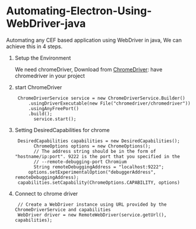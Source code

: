 # Automating-Electron-Using-WebDriver-java
Automating any CEF based application using WebDriver in java, We can achieve this in 4 steps.

1.  Setup the Environment 

    We need chromeDriver, Download from [ChromeDriver](https://sites.google.com/a/chromium.org/chromedriver/downloads):
    have chromedriver in your project 

2. start ChromeDriver

        ChromeDriverService service = new ChromeDriverService.Builder()
	        .usingDriverExecutable(new File("chromedriver/chromedriver"))
	        .usingAnyFreePort()
	        .build();
		      service.start();
        
3. Setting DesiredCapabilities for chrome

        DesiredCapabilities capabilities = new DesiredCapabilities();
		      ChromeOptions options = new ChromeOptions();
		      // The address string should be in the form of "hostname/ip:port". 9222 is the port that you specified in the
		      // --remote-debugging-port Chromium 
		      String remoteDebuggingAddress = "localhost:9222";
	      	options.setExperimentalOption("debuggerAddress", remoteDebuggingAddress);
        capabilities.setCapability(ChromeOptions.CAPABILITY, options)
        
4. Connect to chrome driver

        // Create a WebDriver instance using URL provided by the ChromeDriverService and capabilities
        WebDriver driver = new RemoteWebDriver(service.getUrl(), capabilities);
  

